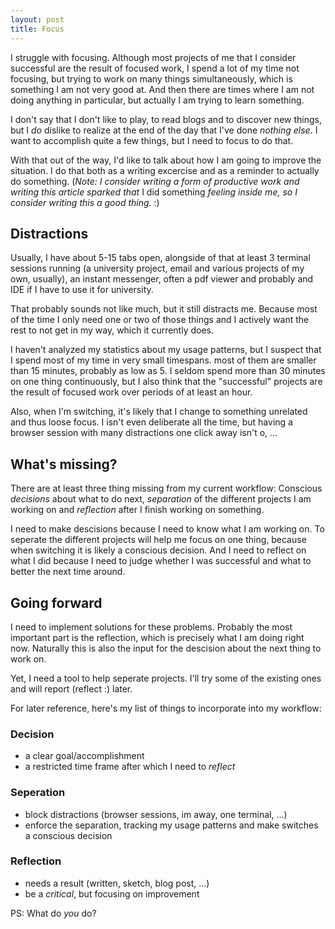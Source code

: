 ```yaml
---
layout: post
title: Focus
---
```


I struggle with focusing. Although most projects of me that I consider
successful are the result of focused work, I spend a lot of my time not
focusing, but trying to work on many things simultaneously, which is
something I am not very good at. And then there are times where I am not
doing anything in particular, but actually I am trying to learn
something.

I don't say that I don't like to play, to read blogs and to discover new
things, but I *do* dislike to realize at the end of the day that I've
done *nothing else*. I want to accomplish quite a few things, but I need
to focus to do that.

With that out of the way, I'd like to talk about how I am going to
improve the situation. I do that both as a writing excercise and as a
reminder to actually do something. (*Note: I consider writing a form of
productive work and writing this article sparked that* I did something
*feeling inside me, so I consider writing this a good thing.* :)

## Distractions

Usually, I have about 5-15 tabs open, alongside of that at least 3
terminal sessions running (a university project, email and various
projects of my own, usually), an instant messenger, often a pdf viewer
and probably and IDE if I have to use it for university.

That probably sounds not like much, but it still distracts me. Because
most of the time I only need one or two of those things and I actively
want the rest to not get in my way, which it currently does.

I haven't analyzed my statistics about my usage patterns, but I suspect
that I spend most of my time in very small timespans. most of them are
smaller than 15 minutes, probably as low as 5. I seldom spend more than
30 minutes on one thing continuously, but I also think that the
"successful" projects are the result of focused work over periods
of at least an hour.

Also, when I'm switching, it's likely that I change to something
unrelated and thus loose focus. I isn't even deliberate all the time,
but having a browser session with many distractions one click away isn't
o, ...

## What's missing?

There are at least three thing missing from my current workflow:
Conscious *decisions* about what to do next, *separation* of the
different projects I am working on and *reflection* after I finish
working on something.

I need to make descisions because I need to know what I am working on.
To seperate the different projects will help me focus on one thing,
because when switching it is likely a conscious decision. And I need to
reflect on what I did because I need to judge whether I was successful
and what to better the next time around.

## Going forward

I need to implement solutions for these problems. Probably the most
important part is the reflection, which is precisely what I am doing
right now. Naturally this is also the input for the descision about the
next thing to work on.

Yet, I need a tool to help seperate projects. I'll try some of the
existing ones and will report (reflect :) later.

For later reference, here's my list of things to incorporate into my
workflow:

### Decision

 * a clear goal/accomplishment
 * a restricted time frame after which I need to *reflect*

### Seperation

 * block distractions (browser sessions, im away, one terminal, ...)
 * enforce the separation, tracking my usage patterns and make switches
    a conscious decision

### Reflection

 * needs a result (written, sketch, blog post, ...)
 * be a *critical*, but focusing on improvement

PS: What do *you* do?
